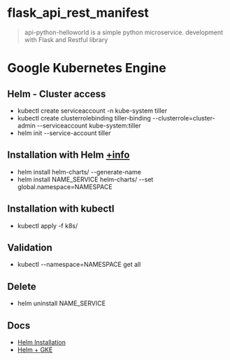 # flask_api_rest_manifest

> api-python-helloworld is a simple python microservice. development with Flask and Restful library

# Google Kubernetes Engine

## Helm - Cluster access

* kubectl create serviceaccount -n kube-system tiller
* kubectl create clusterrolebinding tiller-binding --clusterrole=cluster-admin --serviceaccount kube-system:tiller
* helm init --service-account tiller

## Installation with Helm [+info](https://helm.sh/docs/helm/helm_install/)
* helm install helm-charts/ --generate-name
* helm install NAME_SERVICE helm-charts/ --set global.namespace=NAMESPACE

## Installation with kubectl
* kubectl apply -f k8s/

## Validation
* kubectl --namespace=NAMESPACE get all

## Delete
* helm uninstall NAME_SERVICE


## Docs
* [Helm Installation](https://thenewstack.io/how-to-install-the-helm-kubernetes-package-manager-on-ubuntu-server/)
* [Helm + GKE](https://medium.com/google-cloud/installing-helm-in-google-kubernetes-engine-7f07f43c536e)
